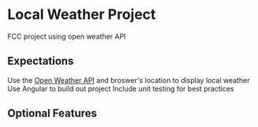 # Local Weather Project

FCC project using open weather API

## Expectations

Use the [Open Weather API](https://openweathermap.org/current#geo) and broswer's location to display local weather
Use Angular to build out project
Include unit testing for best practices

## Optional Features
